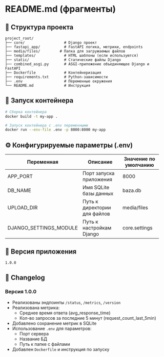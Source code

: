 # README.md (фрагменты)

## 📁 Структура проекта
```
project_root/
├── core/                  # Django проект
├── fastapi_app/           # FastAPI логика, метрики, endpoints
├── media/files/         # Папка для загружаемых файлов
├── templates/             # HTML шаблоны (если используются)
├── static/                # Статические файлы Django
├── combined_asgi.py       # ASGI-приложение объединяющее Django и FastAPI
├── Dockerfile             # Контейнеризация
├── requirements.txt       # Python-зависимости
├── .env                   # Переменные окружения
└── README.md              # Инструкция
```

## 🚀 Запуск контейнера

```bash
# Сборка контейнера
docker build -t my-app .

# Запуск контейнера с .env переменными
docker run --env-file .env -p 8000:8000 my-app
```

## ⚙️ Конфигурируемые параметры (.env)

| Переменная         | Описание                            | Значение по умолчанию |
|--------------------|-------------------------------------|------------------------|
| APP_PORT           | Порт запуска приложения             | 8000                   |
| DB_NAME            | Имя SQLite базы данных              | baza.db                |
| UPLOAD_DIR         | Путь к директории для файлов        | media/files            |
| DJANGO_SETTINGS_MODULE | Путь к настройкам Django         | core.settings          |

## 🧭 Версия приложения

`1.0.0`

## 📝 Changelog

### Версия 1.0.0
- Реализованы эндпоинты `/status`, `/metrics`, `/version`
- Реализована метрика:
  - Среднее время ответа (avg_response_time)
  - Кол-во запросов за последние 5 минут (request_count_last_5min)
- Добавлено сохранение метрик в SQLite
- Использование `.env` для параметров:
  - Порт сервера
  - Название БД
  - Путь к папке с файлами
- Добавлен `Dockerfile` и инструкция по запуску
